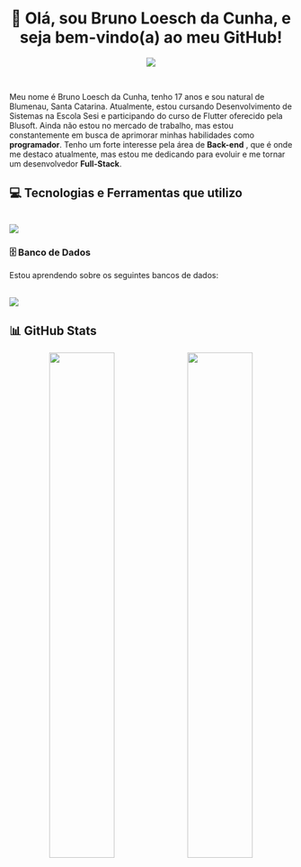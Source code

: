 <h1 align="center"> 👋 Olá, sou Bruno Loesch da Cunha, e seja bem-vindo(a) ao meu GitHub! </h1>

<p align="center">
  <img align="center" src="https://readme-typing-svg.herokuapp.com?color=B808F7&lines=Programador+em+formação+;Entusiasta+em+Back-end+" />
</p>

<br>

<p>
 Meu nome é Bruno Loesch da Cunha, tenho 17 anos e sou natural de Blumenau, Santa Catarina. Atualmente, estou cursando Desenvolvimento de Sistemas na Escola Sesi e participando do curso de Flutter oferecido pela Blusoft. 
Ainda não estou no mercado de trabalho, mas estou constantemente em busca de aprimorar minhas habilidades como <b>programador</b>.
Tenho um forte interesse pela área de <b>Back-end</b> , que é onde me destaco atualmente, mas estou me dedicando para evoluir e me tornar um desenvolvedor <b>Full-Stack</b>.<br>
</p>


## 💻 Tecnologias e Ferramentas que utilizo

<div style="display: inline_block"><br>
  <img src="https://skillicons.dev/icons?i=java,flutter,dart,vscode,git,github" />
          
</div>

### 🗄️ Banco de Dados

Estou aprendendo sobre os seguintes bancos de dados:

<div style="display: inline_block"><br>
  <img src="https://skillicons.dev/icons?i=mysql,postgresql,mongodb" />
</div>

## 📊 GitHub Stats

<p align="center">
  <img width="48%" src="https://github-readme-stats.vercel.app/api?username=L03sch&show_icons=true&theme=tokyonight&include_all_commits=true$locale=pt-br" />
  <img width="48%" src="https://github-readme-stats.vercel.app/api/top-langs/?username=L03sch&theme=tokyonight&layout=compact&custom_title=Tecnologias&langs_count=9" />
</p>


